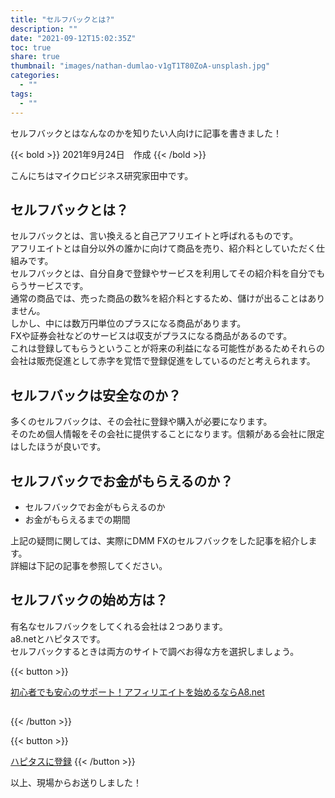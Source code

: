```yaml
---
title: "セルフバックとは?"
description: ""
date: "2021-09-12T15:02:35Z"
toc: true
share: true
thumbnail: "images/nathan-dumlao-v1gT1T80ZoA-unsplash.jpg"
categories:
  - ""
tags:
  - ""
---
```


セルフバックとはなんなのかを知りたい人向けに記事を書きました！

<!--more-->

{{< bold >}}
2021年9月24日　作成
{{< /bold >}}

こんにちはマイクロビジネス研究家田中です。

## セルフバックとは？

セルフバックとは、言い換えると自己アフリエイトと呼ばれるものです。  
アフリエイトとは自分以外の誰かに向けて商品を売り、紹介料としていただく仕組みです。  
セルフバックとは、自分自身で登録やサービスを利用してその紹介料を自分でもらうサービスです。    
通常の商品では、売った商品の数%を紹介料とするため、儲けが出ることはありません。  
しかし、中には数万円単位のプラスになる商品があります。  
FXや証券会社などのサービスは収支がプラスになる商品があるのです。  
これは登録してもらうということが将来の利益になる可能性があるためそれらの会社は販売促進として赤字を覚悟で登録促進をしているのだと考えられます。

## セルフバックは安全なのか？

多くのセルフバックは、その会社に登録や購入が必要になります。  
そのため個人情報をその会社に提供することになります。信頼がある会社に限定はしたほうが良いです。
  
## セルフバックでお金がもらえるのか？

- セルフバックでお金がもらえるのか
- お金がもらえるまでの期間

上記の疑問に関しては、実際にDMM FXのセルフバックをした記事を紹介します。  
詳細は下記の記事を参照してください。

## セルフバックの始め方は？  

有名なセルフバックをしてくれる会社は２つあります。  
a8.netとハピタスです。  
セルフバックするときは両方のサイトで調べお得な方を選択しましょう。


{{< button >}}

<a href="https://px.a8.net/svt/ejp?a8mat=3HG2VQ+14HO36+0K+1032Z6" rel="nofollow">初心者でも安心のサポート！アフィリエイトを始めるならA8.net</a>

<img border="0" width="1" height="1" src="https://www17.a8.net/0.gif?a8mat=3HG2VQ+14HO36+0K+1032Z6" alt="">

{{< /button >}}

{{< button >}}

<a href="https://hapitas.jp/register?i=22657924&route=pcText">ハピタスに登録</a>
{{< /button >}}

    

以上、現場からお送りしました！










